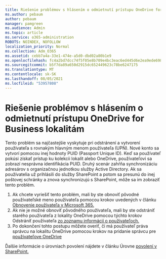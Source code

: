 ```yaml
---
title: Riešenie problémov s hlásením o odmietnutí prístupu OneDrive for Business lokalitám
ms.author: pebaum
author: pebaum
manager: pamgreen
ms.audience: Admin
ms.topic: article
ms.service: o365-administration
ROBOTS: NOINDEX, NOFOLLOW
localization_priority: Normal
ms.collection: Adm_O365
ms.assetid: cebb7a4a-33e1-474e-a5d0-dbd02a80b1e9
ms.openlocfilehash: fc4a2bd7dcc74f5f05e8b709e4bc3eac6ed445d6e2ea9ede698abbc8667723ce
ms.sourcegitcommit: b5f7da89a650d2915dc652449623c78be6247175
ms.translationtype: MT
ms.contentlocale: sk-SK
ms.lasthandoff: 08/05/2021
ms.locfileid: "53957808"
---
```

# <a name="troubleshooting-access-denied-messages-to-onedrive-for-business-sites"></a>Riešenie problémov s hlásením o odmietnutí prístupu OneDrive for Business lokalitám

Tento problém sa najčastejšie vyskytuje pri odstránení a vytvorení používateľa s rovnakým hlavným menom používateľa (UPN). Nové konto sa vytvorí pomocou inej hodnoty PUID (Passport Unique ID). Keď sa používateľ pokúsi získať prístup ku kolekcii lokalít alebo OneDrive, používateľovi sa zobrazí nesprávna identifikácia PUID. Druhý scenár zahŕňa synchronizáciu adresárov s organizačnou jednotkou služby Active Directory. Ak sa používatelia už prihlásili do služby SharePoint a potom sa presunú do inej poštovej schránky a znova synchronizujú s SharePoint, môže sa im zobraziť tento problém.

1. Ak chcete vyriešiť tento problém, mali by ste obnoviť pôvodné používateľské meno používateľa pomocou krokov uvedených v článku [Obnovenie používateľa v Microsoft 365.](https://docs.microsoft.com/microsoft-365/admin/add-users/restore-user)
2. Ak nie je možné obnoviť pôvodného používateľa, mali by ste odstrániť starého používateľa z lokality OneDrive pomocou týchto krokov Odstrániť používateľa [zo zoznamu informácií o používateľoch.]() 
3. Po dokončení tohto postupu môžete overiť, či má používateľ práva správcu na lokalitu OneDrive pomocou krokov na pridanie správcu pre [používateľove OneDrive](https://docs.microsoft.com/sharepoint/manage-user-profiles)

Ďalšie informácie o úrovniach povolení nájdete v článku Úrovne [povolení v SharePoint.](https://docs.microsoft.com/sharepoint/understanding-permission-levels)
